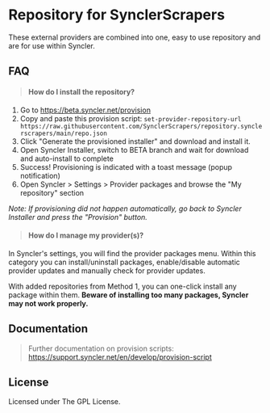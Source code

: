 # Repository for SynclerScrapers

These external providers are combined into one, easy to use repository and are for use within Syncler.

## FAQ

> #### How do I install the repository?

1. Go to https://beta.syncler.net/provision
2. Copy and paste this provision script: `set-provider-repository-url https://raw.githubusercontent.com/SynclerScrapers/repository.synclerscrapers/main/repo.json`
3. Click "Generate the provisioned installer" and download and install it.
4. Open Syncler Installer, switch to BETA branch and wait for download and auto-install to complete
5. Success! Provisioning is indicated with a toast message (popup notification)
6. Open Syncler > Settings > Provider packages and browse the "My repository" section

_Note: If provisioning did not happen automatically, go back to Syncler Installer and press the "Provision" button._

> #### How do I manage my provider(s)?

In Syncler's settings, you will find the provider packages menu. Within this category you can install/uninstall packages, enable/disable automatic provider updates and manually check for provider updates.

With added repositories from Method 1, you can one-click install any package within them. **Beware of installing too many packages, Syncler may not work properly.**

## Documentation

> Further documentation on provision scripts: https://support.syncler.net/en/develop/provision-script

## License

Licensed under The GPL License.
